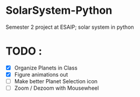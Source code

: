# **SolarSystem-Python**
Semester 2 project at ESAIP; solar system in python

# TODO :
  - [x] Organize Planets in Class
  - [x] Figure animations out
  - [ ] Make better Planet Selection icon
  - [ ] Zoom / Dezoom with Mousewheel
